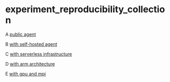 # experiment_reproducibility_collection

A [public agent](https://github.com/zhaofeng-shu33/triangle_counting)

B [with self-hosted agent](https://gitlab.com/zhaofeng-shu33/triangle_counting_self-hosted_runner)

C [with serverless infrastructure](https://github.com/zhaofeng-shu33/ssw_experiment)

D [with arm architecture](https://github.com/zhaofeng-shu33/slurm-test-env/blob/master/debian_port.md)

E [with gpu and mpi](https://git.lug.ustc.edu.cn/zhaofeng-shu33/triangle_counting_test_bench)
